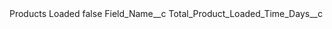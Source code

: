 <?xml version="1.0" encoding="UTF-8"?>
<CustomMetadata xmlns="http://soap.sforce.com/2006/04/metadata" xmlns:xsi="http://www.w3.org/2001/XMLSchema-instance" xmlns:xsd="http://www.w3.org/2001/XMLSchema">
    <label>Products Loaded</label>
    <protected>false</protected>
    <values>
        <field>Field_Name__c</field>
        <value xsi:type="xsd:string">Total_Product_Loaded_Time_Days__c</value>
    </values>
</CustomMetadata>
